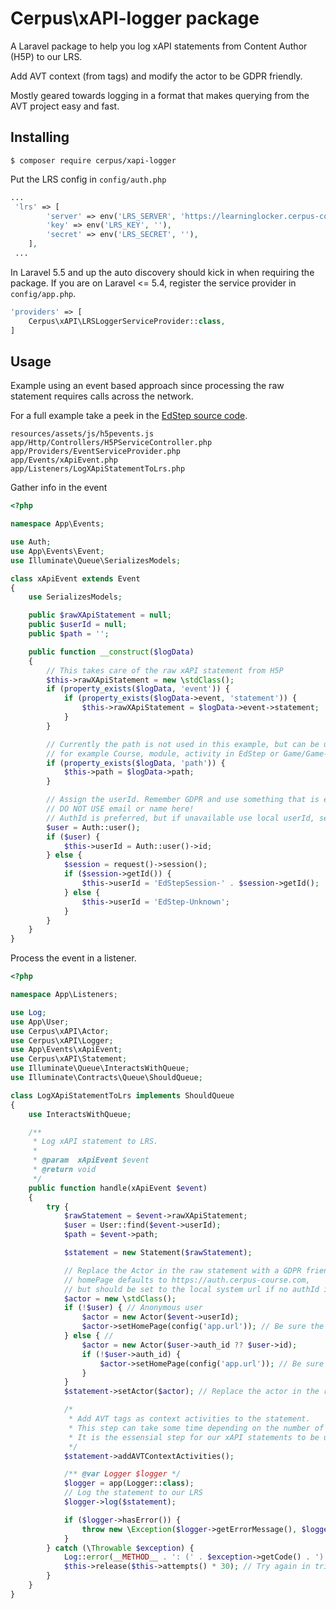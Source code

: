 # Cerpus\xAPI-logger package
A Laravel package to help you log xAPI statements from Content Author (H5P) to our LRS.

Add AVT context (from tags) and modify the actor to be GDPR friendly.

Mostly geared towards logging in a format that makes querying from the AVT project easy and fast.

## Installing
`$ composer require cerpus/xapi-logger`

Put the LRS config in `config/auth.php`
```php
...
 'lrs' => [
        'server' => env('LRS_SERVER', 'https://learninglocker.cerpus-course.com/'),
        'key' => env('LRS_KEY', ''),
        'secret' => env('LRS_SECRET', ''),
    ],
 ...
```

In Laravel 5.5 and up the auto discovery should kick in when requiring the package. If you are on Laravel <= 5.4, register the service provider in `config/app.php`. 
```php
'providers' => [
    Cerpus\xAPI\LRSLoggerServiceProvider::class,
]
```

## Usage
Example using an event based approach since processing the raw statement requires calls across the network. 

For a full example take a peek in the [EdStep source code](https://stash.cerpus.com/projects/BRAIN/repos/cerpuscourse/browse).
```
resources/assets/js/h5pevents.js
app/Http/Controllers/H5PServiceController.php
app/Providers/EventServiceProvider.php
app/Events/xApiEvent.php
app/Listeners/LogXApiStatementToLrs.php
```

Gather info in the event
```php
<?php

namespace App\Events;

use Auth;
use App\Events\Event;
use Illuminate\Queue\SerializesModels;

class xApiEvent extends Event
{
    use SerializesModels;

    public $rawXApiStatement = null;
    public $userId = null;
    public $path = '';

    public function __construct($logData)
    {
        // This takes care of the raw xAPI statement from H5P
        $this->rawXApiStatement = new \stdClass();
        if (property_exists($logData, 'event')) {
            if (property_exists($logData->event, 'statement')) {
                $this->rawXApiStatement = $logData->event->statement;
            }
        }

        // Currently the path is not used in this example, but can be used to add more context,
        // for example Course, module, activity in EdStep or Game/Game-node in Gamilab. 
        if (property_exists($logData, 'path')) {
            $this->path = $logData->path;
        }

        // Assign the userId. Remember GDPR and use something that is easy to anonymize
        // DO NOT USE email or name here!
        // AuthId is preferred, but if unavailable use local userId, sessionId or similar. AuthId is used to "track" users across systems (EdStep and Gamilab)
        $user = Auth::user();
        if ($user) {
            $this->userId = Auth::user()->id;
        } else {
            $session = request()->session();
            if ($session->getId()) {
                $this->userId = 'EdStepSession-' . $session->getId();
            } else {
                $this->userId = 'EdStep-Unknown';
            }
        }
    }
}

```

Process the event in a listener.
```php
<?php

namespace App\Listeners;

use Log;
use App\User;
use Cerpus\xAPI\Actor;
use Cerpus\xAPI\Logger;
use App\Events\xApiEvent;
use Cerpus\xAPI\Statement;
use Illuminate\Queue\InteractsWithQueue;
use Illuminate\Contracts\Queue\ShouldQueue;

class LogXApiStatementToLrs implements ShouldQueue
{
    use InteractsWithQueue;

    /**
     * Log xAPI statement to LRS.
     *
     * @param  xApiEvent $event
     * @return void
     */
    public function handle(xApiEvent $event)
    {
        try {
            $rawStatement = $event->rawXApiStatement;
            $user = User::find($event->userId);
            $path = $event->path;

            $statement = new Statement($rawStatement);

            // Replace the Actor in the raw statement with a GDPR friendly actor.
            // homePage defaults to https://auth.cerpus-course.com,
            // but should be set to the local system url if no authId is available.
            $actor = new \stdClass();
            if (!$user) { // Anonymous user
                $actor = new Actor($event->userId);
                $actor->setHomePage(config('app.url')); // Be sure the app.url config is correct
            } else { //
                $actor = new Actor($user->auth_id ?? $user->id);
                if (!$user->auth_id) {
                    $actor->setHomePage(config('app.url')); // Be sure the app.url config is correct
                }
            }
            $statement->setActor($actor); // Replace the actor in the raw statement with the GDPR friendly actor

            /*
             * Add AVT tags as context activities to the statement.
             * This step can take some time depending on the number of tags and makes a call to Content Author (and MetaDataService) to fetch the tags.
             * It is the essensial step for our xAPI statements to be useable for querying in the AVT project, so don't forget it!    
             */
            $statement->addAVTContextActivities(); 

            /** @var Logger $logger */
            $logger = app(Logger::class); 
            // Log the statement to our LRS
            $logger->log($statement);

            if ($logger->hasError()) {
                throw new \Exception($logger->getErrorMessage(), $logger->getErrorCode());
            }
        } catch (\Throwable $exception) {
            Log::error(__METHOD__ . ': (' . $exception->getCode() . ') ' . $exception->getMessage());
            $this->release($this->attempts() * 30); // Try again in tries * 30 seconds, max attemts is controlled when starting the queue worker(s)
        }
    }
}
```
